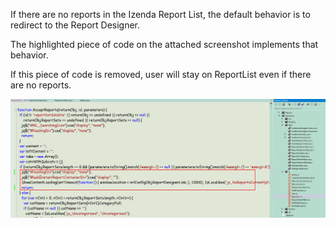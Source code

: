 If there are no reports in the Izenda Report List, the default behavior is to redirect to the Report Designer.

The highlighted piece of code on the attached screenshot implements that behavior. 

If this piece of code is removed, user will stay on ReportList even if there are no reports.

![RedirectCode](/FAQ/FAQ/19484.png)